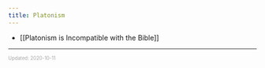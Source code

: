 ```yaml
---
title: Platonism
---
```


- [[Platonism is Incompatible with the Bible]]

---

<sup><sub><font color="#a6a6a6">Updated: 2020-10-11</font></sub></sup>
